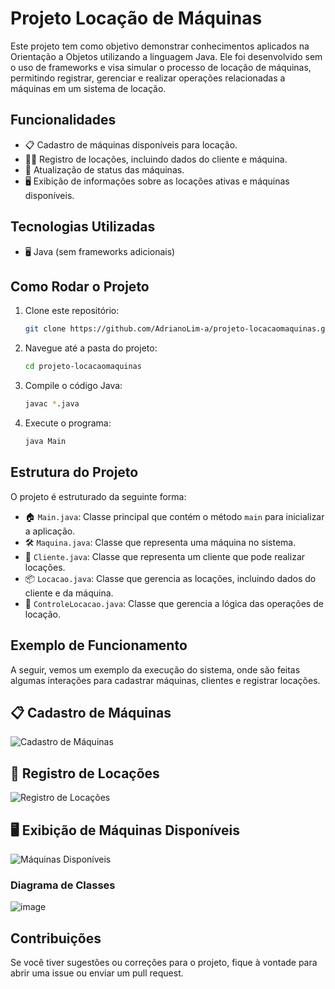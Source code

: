 # Projeto Locação de Máquinas

Este projeto tem como objetivo demonstrar conhecimentos aplicados na Orientação a Objetos utilizando a linguagem Java. Ele foi desenvolvido sem o uso de frameworks e visa simular o processo de locação de máquinas, permitindo registrar, gerenciar e realizar operações relacionadas a máquinas em um sistema de locação.

## Funcionalidades

- 📋 Cadastro de máquinas disponíveis para locação.
- 🧑‍💼 Registro de locações, incluindo dados do cliente e máquina.
- 🔄 Atualização de status das máquinas.
- 🖥️ Exibição de informações sobre as locações ativas e máquinas disponíveis.

## Tecnologias Utilizadas

- 🖥️ Java (sem frameworks adicionais)

## Como Rodar o Projeto

1. Clone este repositório:
    ```bash
    git clone https://github.com/AdrianoLim-a/projeto-locacaomaquinas.git
    ```

2. Navegue até a pasta do projeto:
    ```bash
    cd projeto-locacaomaquinas
    ```

3. Compile o código Java:
    ```bash
    javac *.java
    ```

4. Execute o programa:
    ```bash
    java Main
    ```

## Estrutura do Projeto

O projeto é estruturado da seguinte forma:

- 🏠 `Main.java`: Classe principal que contém o método `main` para inicializar a aplicação.
- 🛠️ `Maquina.java`: Classe que representa uma máquina no sistema.
- 👤 `Cliente.java`: Classe que representa um cliente que pode realizar locações.
- 📦 `Locacao.java`: Classe que gerencia as locações, incluindo dados do cliente e da máquina.
- 🔧 `ControleLocacao.java`: Classe que gerencia a lógica das operações de locação.

## Exemplo de Funcionamento

A seguir, vemos um exemplo da execução do sistema, onde são feitas algumas interações para cadastrar máquinas, clientes e registrar locações.


## 📋 Cadastro de Máquinas  

![Cadastro de Máquinas](cadastro_maquinas.png)

## 🔄 Registro de Locações  

![Registro de Locações](registro_locacoes.png)

## 🖥️ Exibição de Máquinas Disponíveis  

![Máquinas Disponíveis](maquinas_disponiveis.png)

### Diagrama de Classes 
![image](https://github.com/user-attachments/assets/21eafb98-6189-4946-9a67-590fb2e7158c)


## Contribuições

Se você tiver sugestões ou correções para o projeto, fique à vontade para abrir uma issue ou enviar um pull request.

